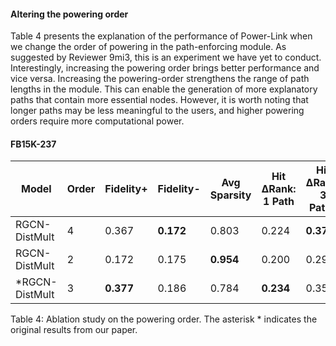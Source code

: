 #### Altering the powering order
Table 4 presents the explanation of the performance of Power-Link when we change the order of powering in the path-enforcing module. As suggested by Reviewer 9mi3, this is an experiment we have yet to conduct. Interestingly, increasing the powering order brings better performance and vice versa. Increasing the powering-order strengthens the range of path lengths in the module. This can enable the generation of more explanatory paths that contain more essential nodes. However, it is worth noting that longer paths may be less meaningful to the users, and higher powering orders require more computational power.

#### FB15K-237
| Model             | Order | Fidelity+ | Fidelity- | Avg Sparsity | Hit ΔRank: 1 Path | Hit ΔRank: 3 Paths | Hit ΔRank: 5 Paths |
|-------------------|-------|---------|-----------|----------|--------------|----------------|----------------|
| RGCN-DistMult     | 4     | 0.367 | **0.172** | 0.803    | 0.224        | **0.376**      | **0.440**      |
| RGCN-DistMult     | 2     | 0.172   | 0.175     | **0.954** | 0.200        | 0.296          | 0.350          |
| *RGCN-DistMult    | 3     | **0.377** | 0.186 | 0.784    | **0.234**    | 0.354          | 0.432          |

Table 4: Ablation study on the powering order. The asterisk * indicates the original  results from our paper.


